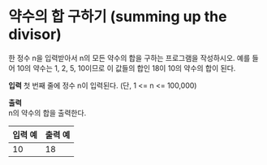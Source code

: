약수의 합 구하기 (summing up the divisor)
====================================

한 정수 n을 입력받아서 n의 모든 약수의 합을 구하는 프로그램을 작성하시오.
예를 들어 10의 약수는 1, 2, 5, 10이므로 이 값들의 합인 18이 10의 약수의 합이 된다.

**입력** 
첫 번째 줄에 정수 n이 입력된다. (단, 1 <= n <= 100,000)

**출력**  
n의 약수의 합을 출력한다.

|입력 예| 출력 예|
|------|---|
| 10| 18|
